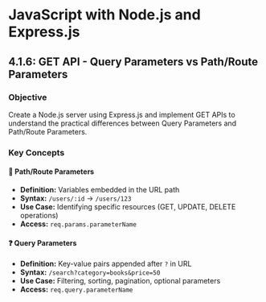 # JavaScript with Node.js and Express.js

## 4.1.6: GET API - Query Parameters vs Path/Route Parameters

### Objective

Create a Node.js server using Express.js and implement GET APIs to understand the practical differences between Query Parameters and Path/Route Parameters.

### Key Concepts

#### 🔗 Path/Route Parameters

- **Definition:** Variables embedded in the URL path
- **Syntax:** `/users/:id` → `/users/123`
- **Use Case:** Identifying specific resources (GET, UPDATE, DELETE operations)
- **Access:** `req.params.parameterName`

#### ❓ Query Parameters

- **Definition:** Key-value pairs appended after `?` in URL
- **Syntax:** `/search?category=books&price=50`
- **Use Case:** Filtering, sorting, pagination, optional parameters
- **Access:** `req.query.parameterName`
